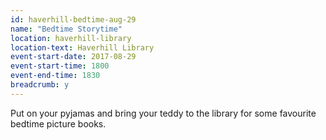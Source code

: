 ```yaml
---
id: haverhill-bedtime-aug-29
name: "Bedtime Storytime"
location: haverhill-library
location-text: Haverhill Library
event-start-date: 2017-08-29
event-start-time: 1800
event-end-time: 1830
breadcrumb: y
---
```


Put on your pyjamas and bring your teddy to the library for some favourite bedtime picture books.
